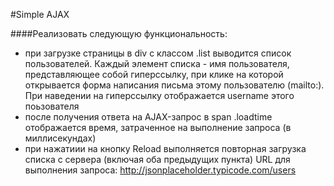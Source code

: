 #Simple AJAX

####Реализовать следующую функциональность:
+ при загрузке страницы в div с классом .list выводится список пользователей. Каждый элемент списка - имя пользователя, представляющее собой гиперссылку, при клике на которой открывается форма написания письма этому пользователю (mailto:). При наведении на гиперссылку отображается username этого поьзователя
+ после получения ответа на AJAX-запрос в span .loadtime отображается время, затраченное на выполнение запроса (в миллисекундах)
+ при нажатиии на кнопку Reload выполняется повторная загрузка списка с сервера (включая оба предыдущих пункта)
URL для выполнения запроса: http://jsonplaceholder.typicode.com/users